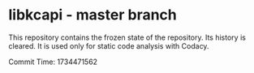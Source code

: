 # libkcapi - master branch

This repository contains the frozen state of the repository.
Its history is cleared. It is used only for static code
analysis with Codacy.

Commit Time: 1734471562